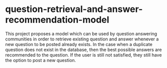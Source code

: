 # question-retrieval-and-answer-recommendation-model
This project proposes a model which can be used by question answering communities in order to retrieve existing question and answer whenever a new question to be posted already exists. In the case when a duplicate question does not exist in the database, then the best possible answers are recommended to the question. If the user is still not satisfied, they still have the option to post a new question.
